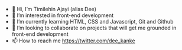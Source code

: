 - 👋 Hi, I’m Timilehin Ajayi (alias Dee)
- 👀 I’m interested in front-end development
- 🌱 I’m currently learning HTML, CSS and Javascript, Git and Github
- 💞️ I’m looking to collaborate on projects that will get me grounded in front-end development
- 📫 How to reach me https://twitter.com/dee_kanke

<!---
DeeKanke/DeeKanke is a ✨ special ✨ repository because its `README.md` (this file) appears on your GitHub profile.
You can click the Preview link to take a look at your changes.
--->
